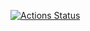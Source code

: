 [![Actions Status](https://github.com/mierzvoj/mock-1-ci-java/workflows/Build%20and%20Test/badge.svg)](https://github.com/mierzvoj/mock-1-ci-java/actions)
